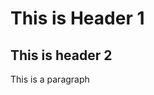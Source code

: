 <!DOCTYPE html>
<html lang = "en"> 
<head>
    <meta charset = "UTF-8">
    <title>
        My First Page
    </title>
</head>
<body>
    <h1>This is Header 1</h1>
    <h2> This is header 2</h2>
    <p> This is a paragraph</p>
</body>
</html>
